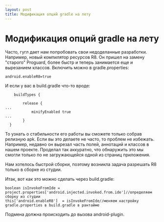 ```yaml
---
layout: post
title: Модификация опций gradle на лету
---
```

# Модификация опций gradle на лету

Часто, гугл дает нам попробовать свои недоделанные разработки. Например, новый компилятор ресурсов R8.
Он пришел на замену "старого" Proguard, более быстр и теперь занимается еще и вырезанием классов. 
Включить можно в gradle.properties:
```
android.enableR8=true
```

И если у вас в build.gradle что-то вроде:
```
	buildTypes {

		release {
...
			minifyEnabled true
...
		}
  }
```
То узнать о стабильности его работы вы сможете только собрав релизную apk. Если вы это делаете не часто, то проблем не избежать.
Например, недавно он вырезал часть полей, аннотаций и классов в нашем проекте. Проделал так аккуратно, 
что обнаружить это мы смогли только по не загружающейся одной из страниц приложения. 

Нам хотелось быстрой сборки, поэтому возникла задача разрешать R8 только в сборке из студии.

Итак, вот как это можно сделать через build.gradle:

```
boolean isInvokeFromIde = project.properties['android.injected.invoked.from.ide']//определяем сборку из студии
this['android.enableR8']  = isInvokeFromIde//меняем настройку gradle.properties в build.gradle в рантайме
```
Подмена должна происходить до вызова android-plugin.

